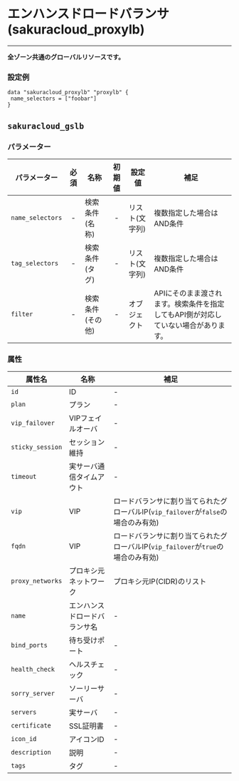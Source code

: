 # エンハンスドロードバランサ(sakuracloud_proxylb)

---

**全ゾーン共通のグローバルリソースです。**

### 設定例

```hcl
data "sakuracloud_proxylb" "proxylb" {
 name_selectors = ["foobar"]
}

```

## `sakuracloud_gslb`

### パラメーター

|パラメーター         |必須  |名称           |初期値     |設定値                    |補足                                          |
|-------------------|:---:|---------------|:--------:|------------------------|----------------------------------------------|
| `name_selectors`  | -   | 検索条件(名称)      | -        | リスト(文字列)           | 複数指定した場合はAND条件  |
| `tag_selectors`   | -   | 検索条件(タグ)      | -        | リスト(文字列)           | 複数指定した場合はAND条件  |
| `filter`          | -   | 検索条件(その他)    | -        | オブジェクト             | APIにそのまま渡されます。検索条件を指定してもAPI側が対応していない場合があります。 |

### 属性

|属性名          | 名称             | 補足                                        |
|---------------|-----------------|--------------------------------------------|
| `id`          | ID              | -                                          |
| `plan`        | プラン    | -                                          |
| `vip_failover` | VIPフェイルオーバ | - |
| `sticky_session` | セッション維持 | - |
| `timeout`         | 実サーバ通信タイムアウト | - |
| `vip`        | VIP       | ロードバランサに割り当てられたグローバルIP(`vip_failover`が`false`の場合のみ有効)    |
| `fqdn`        | VIP       | ロードバランサに割り当てられたグローバルIP(`vip_failover`が`true`の場合のみ有効)    |
| `proxy_networks`  | プロキシ元ネットワーク | プロキシ元IP(CIDR)のリスト    |
| `name`            |  エンハンスドロードバランサ名        | - |
| `bind_ports`      |  待ち受けポート  | -        | 
| `health_check`    |  ヘルスチェック  | -        | 
| `sorry_server`    |  ソーリーサーバ  | -      | 
| `servers`         |  実サーバ  | -      | 
| `certificate`     |  SSL証明書 | -      |
| `icon_id`         |  アイコンID         | - |
| `description`     |  説明  | -      |
| `tags`            |  タグ | -      |

